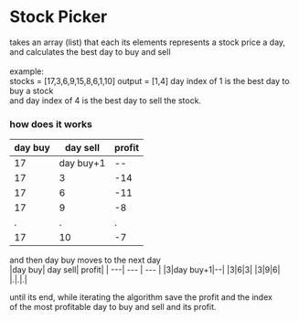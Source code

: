# Stock Picker

takes an array (list) that each its elements represents a stock price a day,<br>
and calculates the best day to buy and sell<br>
<br>
example: <br>
stocks = [17,3,6,9,15,8,6,1,10]
output = [1,4]
  day index of 1 is the best day to buy a stock <br>and day index of 4 is the best day to sell the stock.

### how does it works

|  day buy  | day sell | profit|
| ------- | ----- | ------------- |
|17 | day buy+1|--|
|17 |3  |-14|
|17 |6  |-11|
|17 |9  |-8|
|.|.|.|
|17|10|-7|

and then day buy moves to the next day<br>
|day buy| day sell| profit|
| ---| --- | --- |
|3|day buy+1|--|
|3|6|3|
|3|9|6|
|.|.|.|

until its end, while iterating the algorithm save the profit and the index<br>
 of the most profitable day to buy and sell and its profit.
